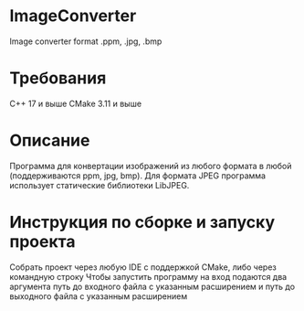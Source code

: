 # ImageConverter
Image converter format .ppm, .jpg, .bmp
# Требования
С++ 17 и выше
СMake 3.11 и выше
# Описание
Программа для конвертации изображений из любого формата в любой (поддерживаются ppm, jpg, bmp).
Для формата JPEG программа использует статические библиотеки LibJPEG.
# Инструкция по сборке и запуску проекта
Собрать проект через любую IDE с поддержкой CMake,
либо через командную строку
Чтобы запустить программу на вход подаются два аргумента путь до входного файла с указанным расширением и путь до выходного файла с указанным расширением 
